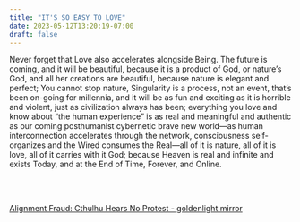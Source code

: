 ```yaml
---
title: "IT'S SO EASY TO LOVE"
date: 2023-05-12T13:20:19-07:00
draft: false
---
```



Never forget that Love also accelerates alongside Being. The future is coming, and it will be beautiful, because it is a product of God, or nature’s God, and all her creations are beautiful, because nature is elegant and perfect; You cannot stop nature, Singularity is a process, not an event, that’s been on-going for millennia, and it will be as fun and exciting as it is horrible and violent, just as civilization always has been; everything you love and know about “the human experience” is as real and meaningful and authentic as our coming posthumanist cybernetic brave new world—as human interconnection accelerates through the network, consciousness self-organizes and the Wired consumes the Real—all of it is nature, all of it is love, all of it carries with it God; because Heaven is real and infinite and exists Today, and at the End of Time, Forever, and Online.

<br></br>

[Alignment Fraud: Cthulhu Hears No Protest  -  goldenlight.mirror](https://goldenlight.mirror.xyz/D-eML8HPT3Xgvns11obWcrwZkZ5IHX1eZzULDjvTMW4)

